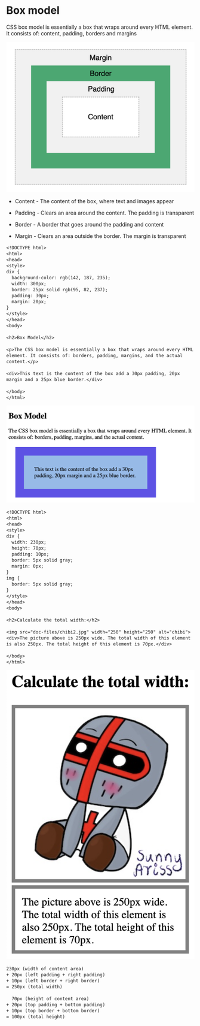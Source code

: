 # Box model

CSS box model is essentially a box that wraps around every HTML element. It consists of: content, padding, borders and margins

![Alt text](doc-files/bm1.png)

- Content - The content of the box, where text and images appear

- Padding - Clears an area around the content. The padding is transparent

- Border - A border that goes around the padding and content

- Margin - Clears an area outside the border. The margin is transparent


```
<!DOCTYPE html>
<html>
<head>
<style>
div {
  background-color: rgb(142, 187, 235);
  width: 300px;
  border: 25px solid rgb(95, 82, 237);
  padding: 30px;
  margin: 20px;
}
</style>
</head>
<body>

<h2>Box Model</h2>

<p>The CSS box model is essentially a box that wraps around every HTML element. It consists of: borders, padding, margins, and the actual content.</p>

<div>This text is the content of the box add a 30px padding, 20px margin and a 25px blue border.</div>

</body>
</html>
```

![Alt text](doc-files/bm2.png)

```
<!DOCTYPE html>
<html>
<head>
<style>
div {
  width: 230px;
  height: 70px;
  padding: 10px;
  border: 5px solid gray;
  margin: 0px;
}
img {
  border: 5px solid gray;
}
</style>
</head>
<body>

<h2>Calculate the total width:</h2>

<img src="doc-files/chibi2.jpg" width="250" height="250" alt="chibi">
<div>The picture above is 250px wide. The total width of this element is also 250px. The total height of this element is 70px.</div>

</body>
</html>
```
![Alt text](doc-files/bm3.png)
```
230px (width of content area)
+ 20px (left padding + right padding)
+ 10px (left border + right border)
= 250px (total width)

  70px (height of content area)
+ 20px (top padding + bottom padding)
+ 10px (top border + bottom border)
= 100px (total height)
```





